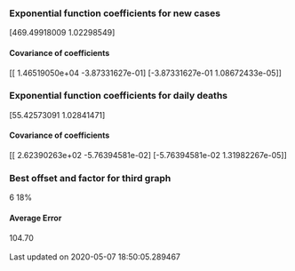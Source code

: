 <h3>Exponential function coefficients for new cases</h3>
[469.49918009   1.02298549]
<h4>Covariance of coefficients</h4>
[[ 1.46519050e+04 -3.87331627e-01]
 [-3.87331627e-01  1.08672433e-05]]
<h3>Exponential function coefficients for daily deaths</h3>
[55.42573091  1.02841471]
<h4>Covariance of coefficients</h4>
[[ 2.62390263e+02 -5.76394581e-02]
 [-5.76394581e-02  1.31982267e-05]] <br/>
<h3>Best offset and factor for third graph</h3>
6 18%
<h4>Average Error</h4>
104.70
<br /><br />Last updated on 2020-05-07 18:50:05.289467

